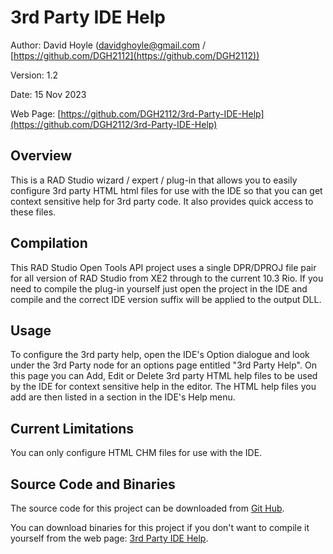 # 3rd Party IDE Help

Author:   David Hoyle (davidghoyle@gmail.com / [https://github.com/DGH2112](https://github.com/DGH2112))

Version:  1.2

Date:     15 Nov 2023

Web Page: [https://github.com/DGH2112/3rd-Party-IDE-Help](https://github.com/DGH2112/3rd-Party-IDE-Help)

## Overview

This is a RAD Studio wizard / expert / plug-in that allows you to easily configure 3rd party HTML html
files for use with the IDE so that you can get context sensitive help for 3rd party code. It also
provides quick access to these files.

## Compilation

This RAD Studio Open Tools API project uses a single DPR/DPROJ file pair for all version of RAD Studio
from XE2 through to the current 10.3 Rio. If you need to compile the plug-in yourself just open the
project in the IDE and compile and the correct IDE version suffix will be applied to the output DLL.

## Usage

To configure the 3rd party help, open the IDE's Option dialogue and look under the 3rd Party node for an
options page entitled "3rd Party Help". On this page you can Add, Edit or Delete 3rd party HTML help
files to be used by the IDE for context sensitive help in the editor. The HTML help files you add are
then listed in a section in the IDE's Help menu.

## Current Limitations

You can only configure HTML CHM files for use with the IDE.

## Source Code and Binaries

The source code for this project can be downloaded from
[Git Hub](https://github.com/DGH2112/3rd-Party-IDE-Help).

You can download binaries for this project if you don't want to compile it yourself from the web page:
[3rd Party IDE Help](https://github.com/DGH2112/3rd-Party-IDE-Help).

